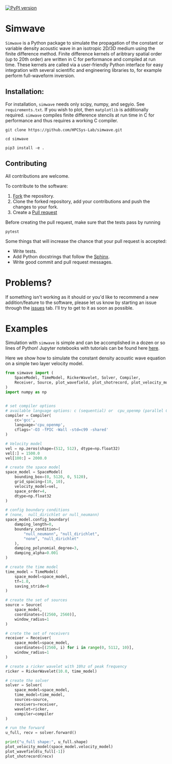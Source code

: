[![PyPI version](https://badge.fury.io/py/simwave.svg)](https://badge.fury.io/py/simwave)

# Simwave

`Simwave` is a Python package to simulate the propagation of the constant or variable density acoustic wave in an isotropic 2D/3D medium using the finite difference method. Finite difference kernels of aribtrary spatial order (up to 20th order) are written in C for performance and compiled at run time. These kernels are called via a user-friendly Python interface for easy integration with several scientific and engineering libraries to, for example perform full-waveform inversion.

## Installation:

For installation, `simwave` needs only scipy, numpy, and segyio. See `requirements.txt`. If you wish to plot, then `matplotlib` is additionally required. `simwave` compiles finite difference stencils at run time in C for performance and thus requires a working C compiler.

`git clone https://github.com/HPCSys-Lab/simwave.git`

`cd simwave`

`pip3 install -e .`


## Contributing

All contributions are welcome.

To contribute to the software:

1. [Fork](https://docs.github.com/en/free-pro-team@latest/github/getting-started-with-github/fork-a-repo) the repository.
2. Clone the forked repository, add your contributions and push the changes to your fork.
3. Create a [Pull request](https://github.com/HPCSys-Lab/simwave/pulls)

Before creating the pull request, make sure that the tests pass by running
```
pytest
```
Some things that will increase the chance that your pull request is accepted:
-  Write tests.
- Add Python docstrings that follow the [Sphinx](https://sphinx-rtd-tutorial.readthedocs.io/en/latest/docstrings.html).
- Write good commit and pull request messages.


[style]: https://sphinx-rtd-tutorial.readthedocs.io/en/latest/docstrings.html

Problems?
==========

If something isn't working as it should or you'd like to recommend a new addition/feature to the software, please let us know by starting an issue through the [issues](https://github.com/HPCSys-Lab/pywave/issues) tab. I'll try to get to it as soon as possible.

Examples
========

Simulation with `simwave` is simple and can be accomplished in a dozen or so lines of Python! Jupyter notebooks with tutorials can be found here [here](https://github.com/HPCSys-Lab/simwave/tree/master/tutorial).

Here we show how to simulate the constant density acoustic wave equation on a simple two layer velocity model.
```python
from simwave import (
    SpaceModel, TimeModel, RickerWavelet, Solver, Compiler,
    Receiver, Source, plot_wavefield, plot_shotrecord, plot_velocity_model
)
import numpy as np


# set compiler options
# available language options: c (sequential) or  cpu_openmp (parallel CPU)
compiler = Compiler(
    cc='gcc',
    language='cpu_openmp',
    cflags='-O3 -fPIC -Wall -std=c99 -shared'
)

# Velocity model
vel = np.zeros(shape=(512, 512), dtype=np.float32)
vel[:] = 1500.0
vel[100:] = 2000.0

# create the space model
space_model = SpaceModel(
    bounding_box=(0, 5120, 0, 5120),
    grid_spacing=(10, 10),
    velocity_model=vel,
    space_order=4,
    dtype=np.float32
)

# config boundary conditions
# (none,  null_dirichlet or null_neumann)
space_model.config_boundary(
    damping_length=0,
    boundary_condition=(
        "null_neumann", "null_dirichlet",
        "none", "null_dirichlet"
    ),
    damping_polynomial_degree=3,
    damping_alpha=0.001
)

# create the time model
time_model = TimeModel(
    space_model=space_model,
    tf=1.0,
    saving_stride=0
)

# create the set of sources
source = Source(
    space_model,
    coordinates=[(2560, 2560)],
    window_radius=1
)

# crete the set of receivers
receiver = Receiver(
    space_model=space_model,
    coordinates=[(2560, i) for i in range(0, 5112, 10)],
    window_radius=1
)

# create a ricker wavelet with 10hz of peak frequency
ricker = RickerWavelet(10.0, time_model)

# create the solver
solver = Solver(
    space_model=space_model,
    time_model=time_model,
    sources=source,
    receivers=receiver,
    wavelet=ricker,    
    compiler=compiler
)

# run the forward
u_full, recv = solver.forward()

print("u_full shape:", u_full.shape)
plot_velocity_model(space_model.velocity_model)
plot_wavefield(u_full[-1])
plot_shotrecord(recv)
```


